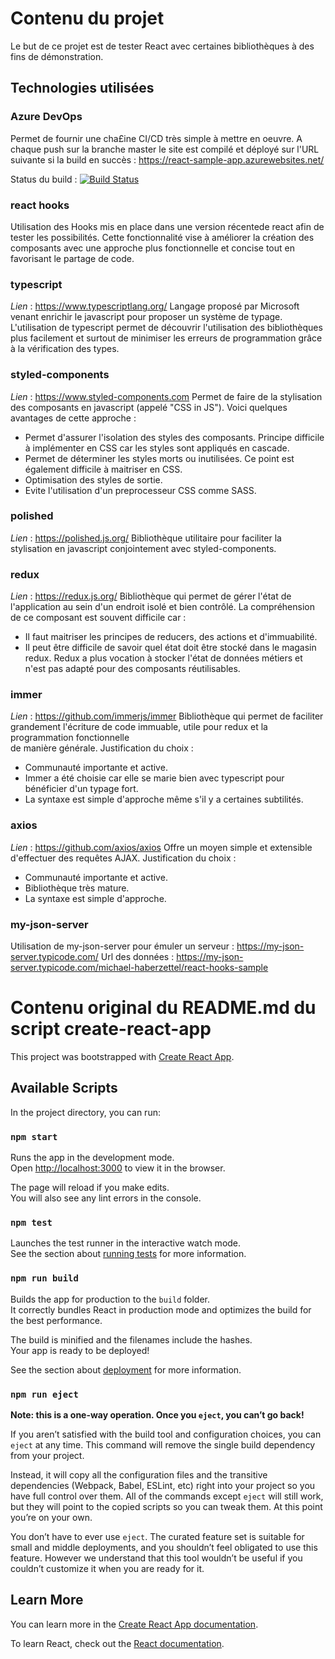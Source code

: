 # Contenu du projet

Le but de ce projet est de tester React avec certaines bibliothèques à des fins de démonstration.

## Technologies utilisées

### Azure DevOps
Permet de fournir une cha£ine CI/CD très simple à mettre en oeuvre. A chaque push sur la branche master
le site est compilé et déployé sur l'URL suivante si la build en succès : https://react-sample-app.azurewebsites.net/

Status du build : [![Build Status](https://dev.azure.com/ADMHaberzetMi/ADM_HaberzetMi/_apis/build/status/ADM_HaberzetMi-CI?branchName=master)](https://dev.azure.com/ADMHaberzetMi/ADM_HaberzetMi/_build/latest?definitionId=2&branchName=master)

### react hooks
Utilisation des Hooks mis en place dans une version  récentede react afin de tester les possibilités. Cette fonctionnalité
vise à améliorer la création des composants avec une approche plus fonctionnelle et concise tout en favorisant le partage
de code.

### typescript
*Lien* : https://www.typescriptlang.org/
Langage proposé par Microsoft venant enrichir le javascript pour proposer un système de typage. L'utilisation de
typescript permet de découvrir l'utilisation des bibliothèques plus facilement et surtout de minimiser les erreurs
de programmation grâce à la vérification des types.

### styled-components
*Lien* : https://www.styled-components.com
Permet de faire de la stylisation des composants en javascript (appelé "CSS in JS"). Voici quelques avantages de cette approche :
 - Permet d'assurer l'isolation des styles des composants. Principe difficile à implémenter en CSS car les styles sont appliqués en cascade.
 - Permet de déterminer les styles morts ou inutilisées. Ce point est également difficile à maitriser en CSS.
 - Optimisation des styles de sortie.
 - Evite l'utilisation d'un preprocesseur CSS comme SASS.

### polished
*Lien* : https://polished.js.org/
Bibliothèque utilitaire pour faciliter la stylisation en javascript conjointement avec styled-components.

### redux
*Lien* : https://redux.js.org/
Bibliothèque qui permet de gérer l'état de l'application au sein d'un endroit isolé et bien contrôlé. La compréhension
de ce composant est souvent difficile car :
 - Il faut maitriser les principes de reducers, des actions et d'immuabilité.
 - Il peut être difficile de savoir quel état doit être stocké dans le magasin redux. Redux a plus vocation à stocker 
 l'état de données métiers et n'est pas adapté pour des composants réutilisables.

### immer
*Lien* : https://github.com/immerjs/immer
Bibliothèque qui permet de faciliter grandement l'écriture de code immuable, utile pour redux et la programmation fonctionnelle  
de manière générale.
Justification du choix :
 - Communauté importante et active.
 - Immer a été choisie car elle se marie bien avec typescript pour bénéficier d'un typage fort.
 - La syntaxe est simple d'approche même s'il y a certaines subtilités.

### axios
*Lien* : https://github.com/axios/axios
Offre un moyen simple et extensible d'effectuer des requêtes AJAX. 
Justification du choix :
 - Communauté importante et active.
 - Bibliothèque très mature.
 - La syntaxe est simple d'approche.

### my-json-server
Utilisation de my-json-server pour émuler un serveur : https://my-json-server.typicode.com/
Url des données :  https://my-json-server.typicode.com/michael-haberzettel/react-hooks-sample

# Contenu original du README.md du script create-react-app

This project was bootstrapped with [Create React App](https://github.com/facebook/create-react-app).

## Available Scripts

In the project directory, you can run:

### `npm start`

Runs the app in the development mode.<br>
Open [http://localhost:3000](http://localhost:3000) to view it in the browser.

The page will reload if you make edits.<br>
You will also see any lint errors in the console.

### `npm test`

Launches the test runner in the interactive watch mode.<br>
See the section about [running tests](https://facebook.github.io/create-react-app/docs/running-tests) for more information.

### `npm run build`

Builds the app for production to the `build` folder.<br>
It correctly bundles React in production mode and optimizes the build for the best performance.

The build is minified and the filenames include the hashes.<br>
Your app is ready to be deployed!

See the section about [deployment](https://facebook.github.io/create-react-app/docs/deployment) for more information.

### `npm run eject`

**Note: this is a one-way operation. Once you `eject`, you can’t go back!**

If you aren’t satisfied with the build tool and configuration choices, you can `eject` at any time. This command will remove the single build dependency from your project.

Instead, it will copy all the configuration files and the transitive dependencies (Webpack, Babel, ESLint, etc) right into your project so you have full control over them. All of the commands except `eject` will still work, but they will point to the copied scripts so you can tweak them. At this point you’re on your own.

You don’t have to ever use `eject`. The curated feature set is suitable for small and middle deployments, and you shouldn’t feel obligated to use this feature. However we understand that this tool wouldn’t be useful if you couldn’t customize it when you are ready for it.

## Learn More

You can learn more in the [Create React App documentation](https://facebook.github.io/create-react-app/docs/getting-started).

To learn React, check out the [React documentation](https://reactjs.org/).
